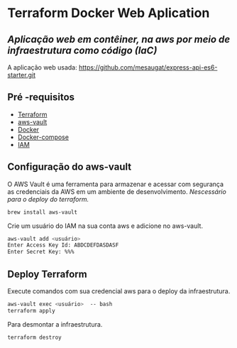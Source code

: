# Terraform Docker Web Aplication
## _Aplicação web em contêiner, na aws por meio de infraestrutura como código (IaC)_


A aplicação web usada: https://github.com/mesaugat/express-api-es6-starter.git



##  Pré -requisitos

- [ Terraform ](https://learn.hashicorp.com/tutorials/terraform/install-cli)
- [ aws-vault ](https://github.com/99designs/aws-vault.git)
- [ Docker ](https://docs.docker.com/engine/install/ubuntu/)
- [ Docker-compose ](https://docs.docker.com/compose/install/)
- [ IAM ](https://docs.aws.amazon.com/pt_br/IAM/latest/UserGuide/id_users_create.html)
##  Configuração do aws-vault 
O AWS Vault é uma ferramenta para armazenar e acessar com segurança as credenciais da AWS em um ambiente de desenvolvimento.
_Nescessário para o deploy do terraform._

```sh
brew install aws-vault
```
Crie um usuário do IAM na sua conta aws e adicione no aws-vault.
```sh
aws-vault add <usuário>
Enter Access Key Id: ABDCDEFDASDASF
Enter Secret Key: %%%
```
##  Deploy Terraform 
Execute comandos com sua credencial aws para o deploy da infraestrutura.
```sh
aws-vault exec <usuário>  -- bash
terraform apply
```
Para desmontar a infraestrutura.
```sh
terraform destroy
```
